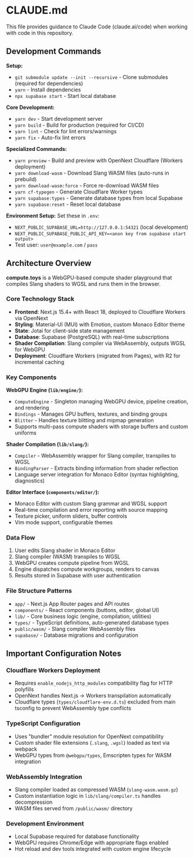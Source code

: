 # CLAUDE.md

This file provides guidance to Claude Code (claude.ai/code) when working with code in this repository.

## Development Commands

**Setup:**
- `git submodule update --init --recursive` - Clone submodules (required for dependencies)
- `yarn` - Install dependencies
- `npx supabase start` - Start local database

**Core Development:**
- `yarn dev` - Start development server
- `yarn build` - Build for production (required for CI/CD)
- `yarn lint` - Check for lint errors/warnings  
- `yarn fix` - Auto-fix lint errors

**Specialized Commands:**
- `yarn preview` - Build and preview with OpenNext Cloudflare (Workers deployment)
- `yarn download-wasm` - Download Slang WASM files (auto-runs in prebuild)
- `yarn download-wasm:force` - Force re-download WASM files
- `yarn cf-typegen` - Generate Cloudflare Worker types
- `yarn supabase:types` - Generate database types from local Supabase
- `yarn supabase:reset` - Reset local database

**Environment Setup:**
Set these in `.env`:
- `NEXT_PUBLIC_SUPABASE_URL=http://127.0.0.1:54321` (local development)
- `NEXT_PUBLIC_SUPABASE_PUBLIC_API_KEY=<anon key from supabase start output>`
- Test user: `user@example.com` / `pass`

## Architecture Overview

**compute.toys** is a WebGPU-based compute shader playground that compiles Slang shaders to WGSL and runs them in the browser.

### Core Technology Stack
- **Frontend**: Next.js 15.4+ with React 18, deployed to Cloudflare Workers via OpenNext
- **Styling**: Material-UI (MUI) with Emotion, custom Monaco Editor theme
- **State**: Jotai for client-side state management
- **Database**: Supabase (PostgreSQL) with real-time subscriptions
- **Shader Compilation**: Slang compiler via WebAssembly, outputs WGSL for WebGPU
- **Deployment**: Cloudflare Workers (migrated from Pages), with R2 for incremental caching

### Key Components

**WebGPU Engine (`lib/engine/`):**
- `ComputeEngine` - Singleton managing WebGPU device, pipeline creation, and rendering
- `Bindings` - Manages GPU buffers, textures, and binding groups
- `Blitter` - Handles texture blitting and mipmap generation
- Supports multi-pass compute shaders with storage buffers and custom uniforms

**Shader Compilation (`lib/slang/`):**
- `Compiler` - WebAssembly wrapper for Slang compiler, transpiles to WGSL
- `BindingParser` - Extracts binding information from shader reflection
- Language server integration for Monaco Editor (syntax highlighting, diagnostics)

**Editor Interface (`components/editor/`):**
- Monaco Editor with custom Slang grammar and WGSL support
- Real-time compilation and error reporting with source mapping
- Texture picker, uniform sliders, buffer controls
- Vim mode support, configurable themes

### Data Flow
1. User edits Slang shader in Monaco Editor
2. Slang compiler (WASM) transpiles to WGSL
3. WebGPU creates compute pipeline from WGSL
4. Engine dispatches compute workgroups, renders to canvas
5. Results stored in Supabase with user authentication

### File Structure Patterns
- `app/` - Next.js App Router pages and API routes
- `components/` - React components (buttons, editor, global UI)
- `lib/` - Core business logic (engine, compilation, utilities)
- `types/` - TypeScript definitions, auto-generated database types
- `public/wasm/` - Slang compiler WebAssembly files
- `supabase/` - Database migrations and configuration

## Important Configuration Notes

### Cloudflare Workers Deployment
- Requires `enable_nodejs_http_modules` compatibility flag for HTTP polyfills
- OpenNext handles Next.js -> Workers transpilation automatically
- Cloudflare types (`types/cloudflare-env.d.ts`) excluded from main tsconfig to prevent WebAssembly type conflicts

### TypeScript Configuration
- Uses "bundler" module resolution for OpenNext compatibility  
- Custom shader file extensions (`.slang`, `.wgsl`) loaded as text via webpack
- WebGPU types from `@webgpu/types`, Emscripten types for WASM integration

### WebAssembly Integration
- Slang compiler loaded as compressed WASM (`slang-wasm.wasm.gz`)
- Custom instantiation logic in `lib/slang/compiler.ts` handles decompression
- WASM files served from `/public/wasm/` directory

### Development Environment
- Local Supabase required for database functionality
- WebGPU requires Chrome/Edge with appropriate flags enabled
- Hot reload and dev tools integrated with custom engine lifecycle